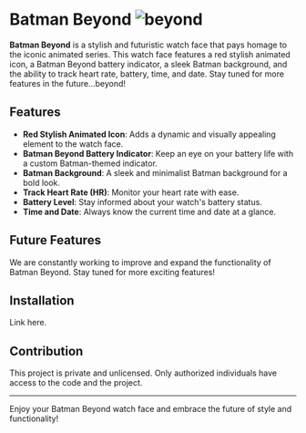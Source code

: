 # Batman Beyond ![beyond](https://github.com/user-attachments/assets/b515c2bf-16bc-4fa5-a934-4feb2ef5bc58)

**Batman Beyond** is a stylish and futuristic watch face that pays homage to the iconic animated series. This watch face features a red stylish animated icon, a Batman Beyond battery indicator, a sleek Batman background, and the ability to track heart rate, battery, time, and date. Stay tuned for more features in the future...beyond!

## Features
- **Red Stylish Animated Icon**: Adds a dynamic and visually appealing element to the watch face.
- **Batman Beyond Battery Indicator**: Keep an eye on your battery life with a custom Batman-themed indicator.
- **Batman Background**: A sleek and minimalist Batman background for a bold look.
- **Track Heart Rate (HR)**: Monitor your heart rate with ease.
- **Battery Level**: Stay informed about your watch's battery status.
- **Time and Date**: Always know the current time and date at a glance.

## Future Features
We are constantly working to improve and expand the functionality of Batman Beyond. Stay tuned for more exciting features!

## Installation
Link here.

## Contribution
This project is private and unlicensed. Only authorized individuals have access to the code and the project.

---

Enjoy your Batman Beyond watch face and embrace the future of style and functionality!

